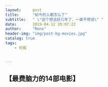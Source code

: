 ```yaml
---
layout:     post
title:      "如今的人都怎么了"
subtitle:   " \"这个想法好几年了，一直不想说\" "
date:       2019-04-12 20:07:22
author:     "Reno"
header-img: "img/post-bg-movies.jpg"
catalog: true
tags:
    - 你我


---
```


## 【最费脑力的14部电影】